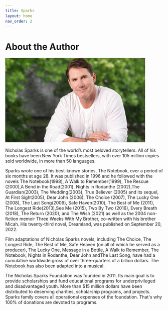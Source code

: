 ```yaml
---
title: Sparks
layout: home
nav_order: 2
---
```


# About the Author

![alt Sparks](../Images/Sparks.png)

Nicholas Sparks is one of the world’s most beloved storytellers. All of his books have been New York Times bestsellers, with over 105 million copies sold worldwide, in more than 50 languages.

Sparks wrote one of his best-known stories, The Notebook, over a period of six months at age 28. It was published in 1996 and he followed with the novels The Notebook(1998), A Walk to Remember(1999), The Rescue (2000),A Bend in the Road(2001), Nights in Rodanthe (2002),The Guardian(2003), The Wedding(2003), True Believer (2005) and its sequel, At First Sight2005), Dear John (2006), The Choice (2007), The Lucky One (2008), The Last Song(2009), Safe Haven(2010), The Best of Me (2011), The Longest Ride(2013),See Me (2015), Two By Two (2016), Every Breath (2018), The Return (2020), and The Wish (2021) as well as the 2004 non-fiction memoir Three Weeks With My Brother, co-written with his brother Micah. His twenty-third novel, Dreamland, was published on September 20, 2022.

Film adaptations of Nicholas Sparks novels, including The Choice, The Longest Ride, The Best of Me, Safe Heaven (on all of which he served as a producer), The Lucky One, Message in a Bottle, A Walk to Remember, The Notebook, Nights in Rodanthe, Dear John andThe Last Song, have had a cumulative worldwide gross of over three-quarters of a billion dollars. The Notebook has also been adapted into a musical.

The Nicholas Sparks Foundation was founded in 2011. Its main goal is to provide scholarships and fund educational programs for underprivileged and disadvantaged youth. More than $15 million dollars have been distributed to deserving charities, scholarship programs, and projects. Sparks family covers all operational expenses of the foundation. That's why 100% of donations are devoted to programs.